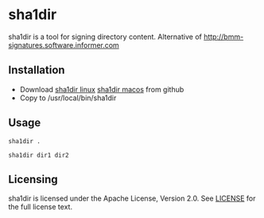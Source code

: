 # sha1dir
sha1dir is a tool for signing directory content. Alternative of http://bmm-signatures.software.informer.com

## Installation
* Download [sha1dir linux](https://raw.githubusercontent.com/ujenmr/sha1dir/master/bin/sha1dir.linux) [sha1dir macos](https://raw.githubusercontent.com/ujenmr/sha1dir/master/bin/sha1dir.macos) from github
* Copy to /usr/local/bin/sha1dir

## Usage
```
sha1dir .
```

```
sha1dir dir1 dir2
```

## Licensing
sha1dir is licensed under the Apache License, Version 2.0. See [LICENSE](https://github.com/ujenmr/sha1dir/blob/master/LICENSE) for the full license text.
